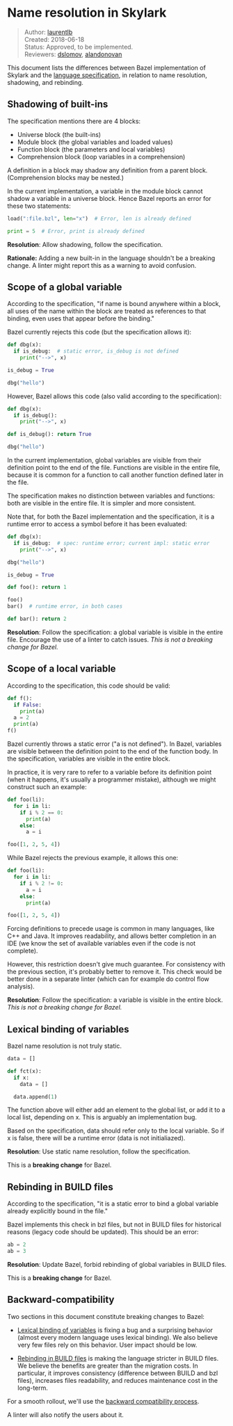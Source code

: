 # Name resolution in Skylark

> Author: [laurentlb](https://github.com/laurentlb/)<br/>
> Created: 2018-06-18<br/>
> Status: Approved, to be implemented.<br/>
> Reviewers: [dslomov](https://github.com/dslomov/), [alandonovan](https://github.com/alandonovan/)<br/>

This document lists the differences between Bazel implementation of Skylark and
the [language specification](https://docs.bazel.build/versions/master/skylark/spec.html),
in relation to name resolution, shadowing, and rebinding.


## Shadowing of built-ins

The specification mentions there are 4 blocks:

*   Universe block (the built-ins)
*   Module block (the global variables and loaded values)
*   Function block (the parameters and local variables)
*   Comprehension block (loop variables in a comprehension)

A definition in a block may shadow any definition from a parent block.
(Comprehension blocks may be nested.)

In the current implementation, a variable in the module block cannot shadow a
variable in a universe block. Hence Bazel reports an error for these two
statements:


```python
load(":file.bzl", len="x")  # Error, len is already defined

print = 5  # Error, print is already defined
```


**Resolution**: Allow shadowing, follow the specification.

**Rationale:** Adding a new built-in in the language shouldn't be a breaking
change. A linter might report this as a warning to avoid confusion.


## Scope of a global variable

According to the specification, "if name is bound anywhere within a block, all
uses of the name within the block are treated as references to that binding,
even uses that appear before the binding."

Bazel currently rejects this code (but the specification allows it):


```python
def dbg(x):
  if is_debug:  # static error, is_debug is not defined
    print("-->", x)

is_debug = True

dbg("hello")
```


However, Bazel allows this code (also valid according to the specification):


```python
def dbg(x):
  if is_debug():
    print("-->", x)

def is_debug(): return True

dbg("hello")
```


In the current implementation, global variables are visible from their
definition point to the end of the file. Functions are visible in the entire
file, because it is common for a function to call another function defined later
in the file.

The specification makes no distinction between variables and functions: both are
visible in the entire file. It is simpler and more consistent.

Note that, for both the Bazel implementation and the specification, it is a
runtime error to access a symbol before it has been evaluated:


```python
def dbg(x):
  if is_debug:  # spec: runtime error; current impl: static error
    print("-->", x)

dbg("hello")

is_debug = True
```



```python
def foo(): return 1

foo()
bar()  # runtime error, in both cases

def bar(): return 2
```


**Resolution**: Follow the specification: a global variable is visible in the
entire file. Encourage the use of a linter to catch issues. _This is not a
breaking change for Bazel._


## Scope of a local variable

According to the specification, this code should be valid:


```python
def f():
  if False:
    print(a)
  a = 2
  print(a)
f()
```

Bazel currently throws a static error ("a is not defined"). In Bazel, variables
are visible between the definition point to the end of the function body. In the
specification, variables are visible in the entire block.

In practice, it is very rare to refer to a variable before its definition point
(when it happens, it's usually a programmer mistake), although we might
construct such an example:


```python
def foo(li):
  for i in li:
    if i % 2 == 0:
      print(a)
    else:
      a = i

foo([1, 2, 5, 4])
```


While Bazel rejects the previous example, it allows this one:


```python
def foo(li):
  for i in li:
    if i % 2 != 0:
      a = i
    else:
      print(a)

foo([1, 2, 5, 4])
```

Forcing definitions to precede usage is common in many languages, like C++ and
Java. It improves readability, and allows better completion in an IDE (we know
the set of available variables even if the code is not complete).

However, this restriction doesn't give much guarantee. For consistency with the
previous section, it's probably better to remove it. This check would be better
done in a separate linter (which can for example do control flow analysis).

**Resolution**: Follow the specification: a variable is visible in the entire
block. _This is not a breaking change for Bazel._


## Lexical binding of variables

Bazel name resolution is not truly static.


```python
data = []

def fct(x):
  if x:
    data = []

  data.append(1)
```

The function above will either add an element to the global list, or add it to a
local list, depending on x. This is arguably an implementation bug.

Based on the specification, data should refer only to the local variable. So if
x is false, there will be a runtime error (data is not initialiazed).

**Resolution**: Use static name resolution, follow the specification.

This is a **breaking change** for Bazel.


## Rebinding in BUILD files

According to the specification, "it is a static error to bind a global variable
already explicitly bound in the file."

Bazel implements this check in bzl files, but not in BUILD files for historical
reasons (legacy code should be updated). This should be an error:


```python
ab = 2
ab = 3
```

**Resolution**: Update Bazel, forbid rebinding of global variables in BUILD files.

This is a **breaking change** for Bazel.

## Backward-compatibility

Two sections in this document constitute breaking changes to Bazel:

 * [Lexical binding of variables](#lexical-binding-of-variables) is fixing a bug
   and a surprising behavior (almost every modern language uses lexical
   binding). We also believe very few files rely on this behavior. User impact
   should be low.

* [Rebinding in BUILD files](#rebinding-in-build-files) is making the language
  stricter in BUILD files. We believe the benefits are greater than the
  migration costs. In particular, it improves consistency (difference between
  BUILD and bzl files), increases files readability, and reduces maintenance
  cost in the long-term.


For a smooth rollout, we'll use the
[backward compatibility process](https://docs.bazel.build/versions/master/skylark/backward-compatibility.html).

A linter will also notify the users about it.
